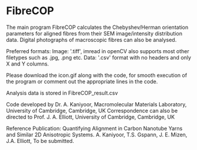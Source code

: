# FibreCOP
The main program FibreCOP calculates the Chebyshev/Herman orientation parameters
for aligned fibres from their SEM image/intensity distribution data.
Digital photographs of macroscopic fibres can also be analysed.

Preferred formats:
Image: '.tiff', imread in openCV also supports most other filetypes such as
        .jpg, .png etc. 
Data: '.csv' format with no headers and only X and Y columns.

Please download the icon.gif along with the code, for smooth execution of the program
or comment out the appropriate lines in the code.

Analysis data is stored in FibreCOP_result.csv

Code developed by Dr. A. Kaniyoor, Macromolecular Materials Laboratory, University of Cambridge, Cambridge, UK
Correspondence can also be directed to Prof. J. A. Elliott, University of Cambridge, Cambridge, UK

Reference Publication:
Quantifying Alignment in Carbon Nanotube Yarns and Similar 2D Anisotropic Systems. 
A. Kaniyoor, T.S. Gspann, J. E. Mizen, J.A. Elliott, To be submitted.

